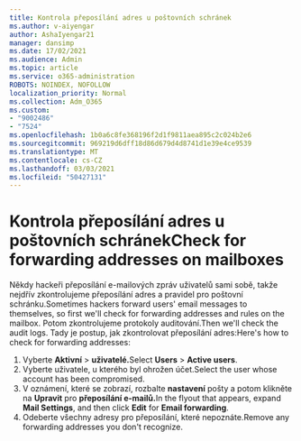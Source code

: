```yaml
---
title: Kontrola přeposílání adres u poštovních schránek
ms.author: v-aiyengar
author: AshaIyengar21
manager: dansimp
ms.date: 17/02/2021
ms.audience: Admin
ms.topic: article
ms.service: o365-administration
ROBOTS: NOINDEX, NOFOLLOW
localization_priority: Normal
ms.collection: Adm_O365
ms.custom:
- "9002486"
- "7524"
ms.openlocfilehash: 1b0a6c8fe368196f2d1f9811aea895c2c024b2e6
ms.sourcegitcommit: 969219d6dff18d86d679d4d8741d1e39e4ce9539
ms.translationtype: MT
ms.contentlocale: cs-CZ
ms.lasthandoff: 03/03/2021
ms.locfileid: "50427131"
---
```

# <a name="check-for-forwarding-addresses-on-mailboxes"></a><span data-ttu-id="3c4b9-102">Kontrola přeposílání adres u poštovních schránek</span><span class="sxs-lookup"><span data-stu-id="3c4b9-102">Check for forwarding addresses on mailboxes</span></span>

<span data-ttu-id="3c4b9-103">Někdy hackeři přeposílání e-mailových zpráv uživatelů sami sobě, takže nejdřív zkontrolujeme přeposílání adres a pravidel pro poštovní schránku.</span><span class="sxs-lookup"><span data-stu-id="3c4b9-103">Sometimes hackers forward users' email messages to themselves, so first we'll check for forwarding addresses and rules on the mailbox.</span></span> <span data-ttu-id="3c4b9-104">Potom zkontrolujeme protokoly auditování.</span><span class="sxs-lookup"><span data-stu-id="3c4b9-104">Then we'll check the audit logs.</span></span> <span data-ttu-id="3c4b9-105">Tady je postup, jak zkontrolovat přeposílání adres:</span><span class="sxs-lookup"><span data-stu-id="3c4b9-105">Here's how to check for forwarding addresses:</span></span>

1. <span data-ttu-id="3c4b9-106">Vyberte **Aktivní**  >  **uživatelé.**</span><span class="sxs-lookup"><span data-stu-id="3c4b9-106">Select **Users** > **Active users**.</span></span>
1. <span data-ttu-id="3c4b9-107">Vyberte uživatele, u kterého byl ohrožen účet.</span><span class="sxs-lookup"><span data-stu-id="3c4b9-107">Select the user whose account has been compromised.</span></span>
1. <span data-ttu-id="3c4b9-108">V oznámení, které se zobrazí, rozbalte **nastavení** pošty a potom klikněte na **Upravit** pro **přeposílání e-mailů.**</span><span class="sxs-lookup"><span data-stu-id="3c4b9-108">In the flyout that appears, expand **Mail Settings**, and then click **Edit** for **Email forwarding**.</span></span>
1. <span data-ttu-id="3c4b9-109">Odeberte všechny adresy pro přeposílání, které nepoznáte.</span><span class="sxs-lookup"><span data-stu-id="3c4b9-109">Remove any forwarding addresses you don't recognize.</span></span>